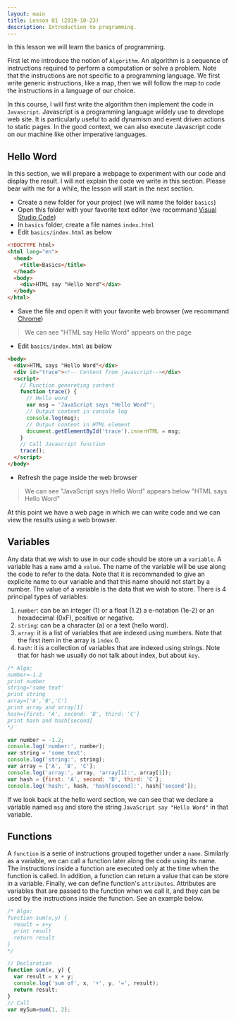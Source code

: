 ```yaml
---
layout: main
title: Lesson 01 (2019-10-23)
description: Introduction to programming.
---
```


In this lesson we will learn the basics of programming.

First let me introduce the notion of `Algorithm`. An algorithm is a sequence of instructions required to perform a computation or solve a problem. Note that the instructions are not specific to a programming language. We first write generic instructions, like a map, then we will follow the map to code the instructions in a language of our choice.

In this course, I will first write the algorithm then implement the code in `Javascript`. Javascript is a programming language wildely use to develope web site. It is particularly useful to add dynamism and event driven actions to static pages. In the good context, we can also execute Javascript code on our machine like other imperative languages.

## Hello Word

In this section, we will prepare a webpage to experiment with our code and display the result. I will not explain the code we write in this section. Please bear with me for a while, the lesson will start in the next section.

* Create a new folder for your project (we will name the folder `basics`)
* Open this folder with your favorite text editor (we recommand [Visual Studio Code](https://code.visualstudio.com/))
* In `basics` folder, create a file names `index.html`
* Edit `basics/index.html` as below

```html
<!DOCTYPE html>
<html lang="en">
  <head>
    <title>Basics</title>
  </head>
  <body>
    <div>HTML say "Hello Word"</div>
  </body>
</html>
```

* Save the file and open it with your favorite web browser (we recommand [Chrome](https://www.google.com/chrome/))

> We can see "HTML say Hello Word" appears on the page

* Edit `basics/index.html` as below

```html
<body>
  <div>HTML says "Hello Word"</div>
  <div id="trace"><!-- Content from javascript--></div>
  <script>
    // Function genereting content
    function trace() {
      // Hello word
      var msg = 'JavaScript says "Hello Word"';
      // Output content in console log
      console.log(msg);
      // Output content in HTML element
      document.getElementById('trace').innerHTML = msg;
    }
    // Call Javascript function
    trace();
  </script>
</body>
```

* Refresh the page inside the web browser

> We can see "JavaScript says Hello Word" appears below "HTML says Hello Word"

At this point we have a web page in which we can write code and we can view the results using a web browser. 

## Variables

Any data that we wish to use in our code should be store un a `variable`. A variable has a `name` amd a `value`. The name of the variable will be use along the code to refer to the data. Note that it is recommanded to give an explicite name to our variable and that this name should not start by a number. The value of a variable is the data that we wish to store. There is 4 principal types of variables:

1. `number`: can be an integer (1) or a float (1.2) a e-notation (1e-2) or an hexadecimal (0xF), positive or negative.
2. `string`: can be a character (a) or a text (hello word).
3. `array`: it is a list of variables that are indexed using numbers. Note that the first item in the array is `index` 0.
4. `hash`: it is a collection of variables that are indexed using strings. Note that for hash we usually do not talk about index, but about `key`.

```js
/* Algo:
number=-1.2
print number
string='some text'
print string
array=['A','B','C']
print array and array[1]
hash={first: 'A', second: 'B', third: 'C'}
print hash and hash[second]
*/

var number = -1.2;
console.log('number:', number);
var string = 'some text';
console.log('string:', string);
var array = ['A', 'B', 'C'];
console.log('array:', array, 'array[1]:', array[1]);
var hash = {first: 'A', second: 'B', third: 'C'};
console.log('hash:', hash, 'hash[second]:', hash['second']);
```

If we look back at the hello word section, we can see that we declare a variable named `msg` and store the string `JavaScript say "Hello Word"` in that variable.

## Functions

A `function` is a serie of instructions grouped together under a `name`. Similarly as a variable, we can call a function later along the code using its name. The instructions inside a function are executed only at the time when the function is called. In addition, a function can return a value that can be store in a variable. Finally, we can define function's `attributes`. Attributes are variables that are passed to the function when we call it, and they can be used by the instructions inside the function. See an example below.

```js
/* Algo:
function sum(x,y) {
  result = x+y
  print result
  return result
}
*/

// Declaration
function sum(x, y) {
  var result = x + y;
  console.log('sum of', x, '+', y, '=', result);
  return result;
}
// Call
var mySum=sum(1, 2);
```
